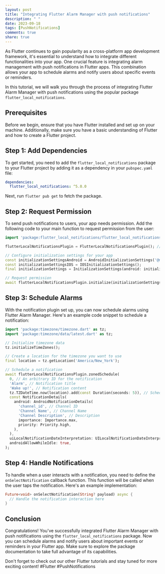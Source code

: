 ```yaml
---
layout: post
title: "Integrating Flutter Alarm Manager with push notifications"
description: " "
date: 2023-09-18
tags: [PushNotifications]
comments: true
share: true
---
```


As Flutter continues to gain popularity as a cross-platform app development framework, it's essential to understand how to integrate different functionalities into your app. One crucial feature is integrating alarm management with push notifications in Flutter apps. This combination allows your app to schedule alarms and notify users about specific events or reminders.

In this tutorial, we will walk you through the process of integrating Flutter Alarm Manager with push notifications using the popular package `flutter_local_notifications`.

## Prerequisites

Before we begin, ensure that you have Flutter installed and set up on your machine. Additionally, make sure you have a basic understanding of Flutter and how to create a Flutter project.

## Step 1: Add Dependencies

To get started, you need to add the `flutter_local_notifications` package to your Flutter project by adding it as a dependency in your `pubspec.yaml` file:

```yaml
dependencies:
  flutter_local_notifications: ^5.0.0
```

Next, run `flutter pub get` to fetch the package.

## Step 2: Request Permission

To send push notifications to users, your app needs permission. Add the following code to your main function to request permission from the user:

```dart
import 'package:flutter_local_notifications/flutter_local_notifications.dart';

flutterLocalNotificationsPlugin = FlutterLocalNotificationsPlugin(); // Initialize FlutterLocalNotificationsPlugin instance

// Configure initialization settings for your app
const initializationSettingsAndroid = AndroidInitializationSettings('@mipmap/ic_launcher');
const initializationSettingsIOS = IOSInitializationSettings();
final initializationSettings = InitializationSettings(android: initializationSettingsAndroid, iOS: initializationSettingsIOS);

// Request permission
await flutterLocalNotificationsPlugin.initialize(initializationSettings, onSelectNotification: onSelectNotification);
```

## Step 3: Schedule Alarms

With the notification plugin set up, you can now schedule alarms using Flutter Alarm Manager. Here's an example code snippet to schedule a notification:

```dart
import 'package:timezone/timezone.dart' as tz;
import 'package:timezone/data/latest.dart' as tz;

// Initialize timezone data
tz.initializeTimeZones();

// Create a location for the timezone you want to use
final location = tz.getLocation('America/New_York');

// Schedule a notification
await flutterLocalNotificationsPlugin.zonedSchedule(
  0, // An arbitrary ID for the notification
  'Alarm', // Notification title
  'Wake up!', // Notification content
  tz.TZDateTime.now(location).add(const Duration(seconds: 5)), // Schedule time
  const NotificationDetails(
    android: AndroidNotificationDetails(
      'channel_id', // Channel ID
      'Channel Name', // Channel Name
      'Channel Description', // Description
      importance: Importance.max,
      priority: Priority.high,
    ),
  ),
  uiLocalNotificationDateInterpretation: UILocalNotificationDateInterpretation.absoluteTime,
  androidAllowWhileIdle: true,
);
```

## Step 4: Handle Notifications

To handle when a user interacts with a notification, you need to define the `onSelectNotification` callback function. This function will be called when the user taps the notification. Here's an example implementation:

```dart
Future<void> onSelectNotification(String? payload) async {
  // Handle the notification interaction here
}
```

## Conclusion

Congratulations! You've successfully integrated Flutter Alarm Manager with push notifications using the `flutter_local_notifications` package. Now you can schedule alarms and notify users about important events or reminders in your Flutter app. Make sure to explore the package documentation to take full advantage of its capabilities.

Don't forget to check out our other Flutter tutorials and stay tuned for more exciting content! #Flutter #PushNotifications